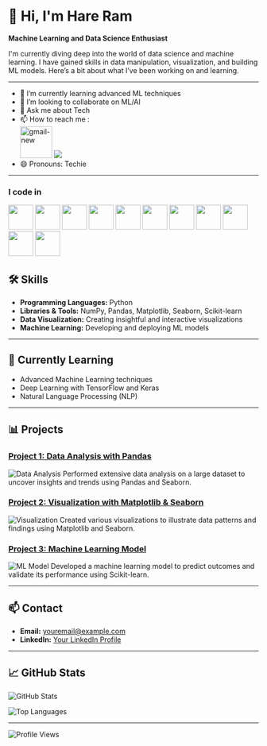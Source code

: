 # 👋 Hi, I'm Hare Ram

**Machine Learning and Data Science Enthusiast**

I'm currently diving deep into the world of data science and machine learning. I have gained skills in data manipulation, visualization, and building ML models. Here’s a bit about what I’ve been working on and learning.

---

- 🌱 I’m currently learning advanced ML techniques 
- 👯 I’m looking to collaborate on ML/AI
- 💬 Ask me about Tech
- 📫 How to reach me :
<br /> [<img width="64" height="64" src="https://img.icons8.com/nolan/64/gmail-new.png" alt="gmail-new"/>](mailto:hareram1408@gmail.com) [<img src="https://img.shields.io/badge/LinkedIn-0077B5?style=for-the-badge&logo=linkedin&logoColor=white" />](https://www.linkedin.com/in/hareesh-r/)
- 😄 Pronouns: Techie

---

### I code in
<img height="50" width="50" src="https://img.icons8.com/color/48/000000/python.png" /> <img height="50" width="50" src="https://img.icons8.com/color/48/000000/c-programming.png" /> <img height="50" width="50" src="https://img.icons8.com/color/48/000000/c-plus-plus-logo.png" /> <img height="50" width="50" src="https://img.icons8.com/color/48/000000/java-coffee-cup-logo.png" /> <img height="50" width="50" src="https://img.icons8.com/color/48/000000/html-5.png" /> <img height="50" width="50" src="https://img.icons8.com/color/48/000000/css3.png" />
<img height="50" width="50" src="https://img.icons8.com/color/48/000000/javascript.png"/> <img height="50" width="50" src="https://img.icons8.com/color/48/000000/react-native.png"/> <img height="50" width="50" src="https://img.icons8.com/color/48/000000/mysql-logo.png"/> <img height="50" width="50" src="https://img.icons8.com/color/48/000000/nodejs.png"/> <img height="50" width="50" src="https://img.icons8.com/color/48/000000/spring-logo.png"/>

## 🛠️ Skills
- **Programming Languages:** Python
- **Libraries & Tools:** NumPy, Pandas, Matplotlib, Seaborn, Scikit-learn
- **Data Visualization:** Creating insightful and interactive visualizations
- **Machine Learning:** Developing and deploying ML models

---

## 🌱 Currently Learning
- Advanced Machine Learning techniques
- Deep Learning with TensorFlow and Keras
- Natural Language Processing (NLP)

---

## 📊 Projects
### [Project 1: Data Analysis with Pandas](https://github.com/yourusername/project1)
![Data Analysis](images/data_analysis.png)
Performed extensive data analysis on a large dataset to uncover insights and trends using Pandas and Seaborn.

### [Project 2: Visualization with Matplotlib & Seaborn](https://github.com/yourusername/project2)
![Visualization](images/visualization.png)
Created various visualizations to illustrate data patterns and findings using Matplotlib and Seaborn.

### [Project 3: Machine Learning Model](https://github.com/yourusername/project3)
![ML Model](images/ml_model.png)
Developed a machine learning model to predict outcomes and validate its performance using Scikit-learn.

---

## 📫 Contact
- **Email:** [youremail@example.com](mailto:hareram1408@gmail.com)
- **LinkedIn:** [Your LinkedIn Profile](https://www.linkedin.com/in/hare-ram14/)

---

## 📈 GitHub Stats
![GitHub Stats](https://github-readme-stats.vercel.app/api?username=yourusername&show_icons=true&theme=radical)

![Top Languages](https://github-readme-stats.vercel.app/api/top-langs/?username=yourusername&layout=compact&theme=radical)

---

![Profile Views](https://komarev.com/ghpvc/?username=yourusername&color=brightgreen)
